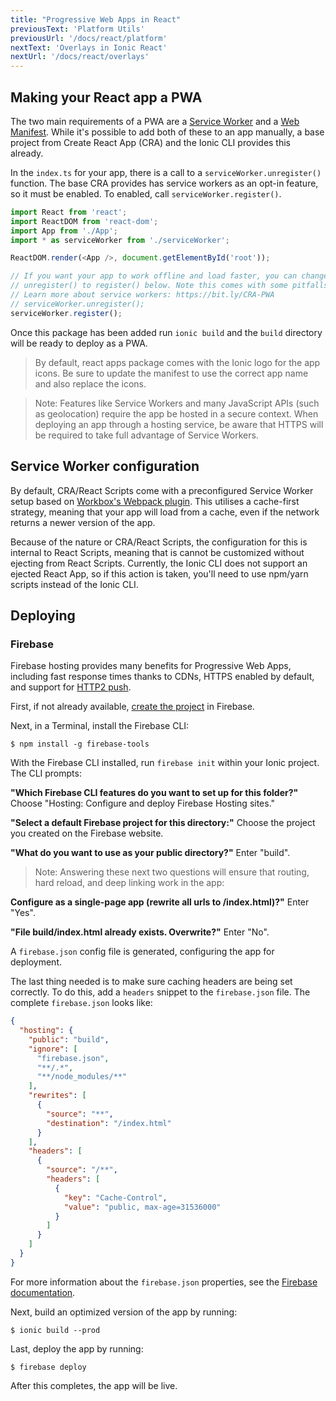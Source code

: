 ```yaml
---
title: "Progressive Web Apps in React"
previousText: 'Platform Utils'
previousUrl: '/docs/react/platform'
nextText: 'Overlays in Ionic React'
nextUrl: '/docs/react/overlays'
---
```



## Making your React app a PWA


The two main requirements of a PWA are a <a href="https://developers.google.com/web/fundamentals/primers/service-workers/" target="_blank">Service Worker</a> and a <a href="https://developers.google.com/web/fundamentals/web-app-manifest/" target="_blank">Web Manifest</a>. While it's possible to add both of these to an app manually, a base project from Create React App (CRA) and the Ionic CLI provides this already.

In the `index.ts` for your app, there is a call to a `serviceWorker.unregister()` function. The base CRA provides has service workers as an opt-in feature, so it must be enabled. To enabled, call `serviceWorker.register()`.

```ts
import React from 'react';
import ReactDOM from 'react-dom';
import App from './App';
import * as serviceWorker from './serviceWorker';

ReactDOM.render(<App />, document.getElementById('root'));

// If you want your app to work offline and load faster, you can change
// unregister() to register() below. Note this comes with some pitfalls.
// Learn more about service workers: https://bit.ly/CRA-PWA
// serviceWorker.unregister();
serviceWorker.register();
```



Once this package has been added run `ionic build` and the `build` directory will be ready to deploy as a PWA.

> By default, react apps package comes with the Ionic logo for the app icons. Be sure to update the manifest to use the correct app name and also replace the icons.


> Note: Features like Service Workers and many JavaScript APIs (such as geolocation) require the app be hosted in a secure context. When deploying an app through a hosting service, be aware that HTTPS will be required to take full advantage of Service Workers.



## Service Worker configuration

By default, CRA/React Scripts come with a preconfigured Service Worker setup based on [Workbox's Webpack plugin](https://developers.google.com/web/tools/workbox/modules/workbox-webpack-plugin). This utilises a cache-first strategy, meaning that your app will load from a cache, even if the network returns a newer version of the app.

Because of the nature or CRA/React Scripts, the configuration for this is internal to React Scripts, meaning that is cannot be customized without ejecting from React Scripts. Currently, the Ionic CLI does not support an ejected React App, so if this action is taken, you'll need to use npm/yarn scripts instead of the Ionic CLI.


## Deploying

### Firebase

Firebase hosting provides many benefits for Progressive Web Apps, including fast response times thanks to CDNs, HTTPS enabled by default, and support for [HTTP2 push](https://firebase.googleblog.com/2016/09/http2-comes-to-firebase-hosting.html).

First, if not already available, [create the project](https://console.firebase.google.com) in Firebase.

Next, in a Terminal, install the Firebase CLI:

```shell
$ npm install -g firebase-tools
```

With the Firebase CLI installed, run `firebase init` within your Ionic project. The CLI prompts:

**"Which Firebase CLI features do you want to set up for this folder?"**  Choose "Hosting: Configure and deploy Firebase Hosting sites."

**"Select a default Firebase project for this directory:"** Choose the project you created on the Firebase website.

**"What do you want to use as your public directory?"** Enter "build".

> Note: Answering these next two questions will ensure that routing, hard reload, and deep linking work in the app:

**Configure as a single-page app (rewrite all urls to /index.html)?"** Enter "Yes".

**"File build/index.html already exists. Overwrite?"** Enter "No".

A `firebase.json` config file is generated, configuring the app for deployment.

The last thing needed is to make sure caching headers are being set correctly. To do this, add a `headers` snippet to the `firebase.json` file. The complete `firebase.json` looks like:

```json
{
  "hosting": {
    "public": "build",
    "ignore": [
      "firebase.json",
      "**/.*",
      "**/node_modules/**"
    ],
    "rewrites": [
      {
        "source": "**",
        "destination": "/index.html"
      }
    ],
    "headers": [
      {
        "source": "/**",
        "headers": [
          {
            "key": "Cache-Control",
            "value": "public, max-age=31536000"
          }
        ]
      }
    ]
  }
}
```

For more information about the `firebase.json` properties, see the [Firebase documentation](https://firebase.google.com/docs/hosting/full-config#section-firebase-json).

Next, build an optimized version of the app by running:

```shell
$ ionic build --prod
```

Last, deploy the app by running:

```shell
$ firebase deploy
```

After this completes, the app will be live.
